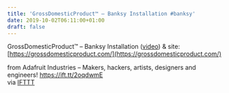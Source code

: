 ```yaml
---
title: 'GrossDomesticProduct™ – Banksy Installation #banksy'
date: 2019-10-02T06:11:00+01:00
draft: false
---
```


GrossDomesticProduct™ – Banksy Installation ([video](https://youtu.be/AAQYdtzGcU8)) & site: [https://grossdomesticproduct.com/](https://grossdomesticproduct.com/)

  
  
from Adafruit Industries – Makers, hackers, artists, designers and engineers! https://ift.tt/2oqdwmE  
via [IFTTT](https://ifttt.com/?ref=da&site=blogger)